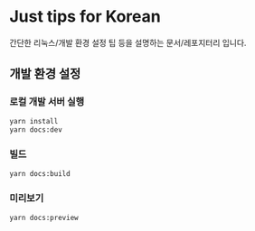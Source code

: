 # Just tips for Korean

간단한 리눅스/개발 환경 설정 팁 등을 설명하는 문서/레포지터리 입니다.

## 개발 환경 설정

### 로컬 개발 서버 실행

```bash
yarn install
yarn docs:dev
```

### 빌드

```bash
yarn docs:build
```

### 미리보기

```bash
yarn docs:preview
```
